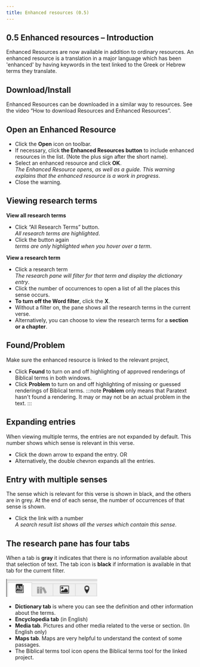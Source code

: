 ```yaml
---
title: Enhanced resources (0.5)
---
```

## 0.5 Enhanced resources – Introduction

Enhanced Resources are now available in addition to ordinary resources. An enhanced resource is a translation in a major language which has been 'enhanced' by having keywords in the text linked to the Greek or Hebrew terms they translate.

## Download/Install

Enhanced Resources can be downloaded in a similar way to resources. See the video “How to download Resources and Enhanced Resources”.

## Open an Enhanced Resource

-   Click the **Open** icon on toolbar.
-   If necessary, click **the Enhanced Resources button** to include enhanced resources in the list. (Note the plus sign after the short name).
-   Select an enhanced resource and click **OK**.  
    *The Enhanced Resource opens, as well as a guide. This warning explains that the enhanced resource is a work in progress*.
-   Close the warning.

## Viewing research terms

**View all research terms**
- Click “All Research Terms” button.   
   *All research terms are highlighted*.
- Click the button again  
   *terms are only highlighted when you hover over a term*.

**View a research term**
-   Click a research term  
   *The research pane will filter for that term and display the dictionary entry*. 
-   Click the number of occurrences to open a list of all the places this sense occurs.
-   **To turn off the Word filter**, click the **X**.
-  Without a filter on, the pane shows all the research terms in the current verse. 
-  Alternatively, you can choose to view the research terms for a **section or a chapter**. 

## Found/Problem

Make sure the enhanced resource is linked to the relevant project,
-   Click **Found** to turn on and off highlighting of approved renderings of Biblical terms in both windows.
-   Click **Problem** to turn on and off highlighting of missing or guessed renderings of Biblical terms.
:::note
**Problem** only means that Paratext hasn't found a rendering. It may or may not be an actual problem in the text. 
:::
## Expanding entries

When viewing multiple terms, the entries are not expanded by default. This number shows which sense is relevant in this verse.

-   Click the down arrow to expand the entry. OR
-   Alternatively, the double chevron expands all the entries.

## Entry with multiple senses

The sense which is relevant for this verse is shown in black, and the others are in grey. At the end of each sense, the number of occurrences of that sense is shown.

-   Click the link with a number  
    *A search result list shows all the verses which contain this sense*.

## The research pane has four tabs

When a tab is **gray** it indicates that there is no information available about that selection of text.
The tab icon is **black** if information is available in that tab for the current filter.

![](media/bfb29520568dd7f4b440f74a0775d103.png)

- **Dictionary tab** is where you can see the definition and other information about the terms.
- **Encyclopedia tab** (in English)
- **Media tab**. Pictures and other media related to the verse or section. (In English only)
- **Maps tab**. Maps are very helpful to understand the context of some passages.
- The Biblical terms tool icon opens the Biblical terms tool for the linked project.
